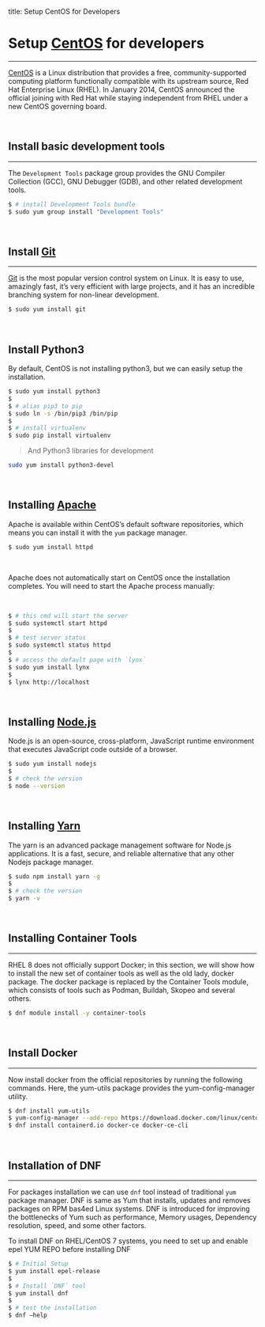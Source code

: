 title: Setup CentOS for Developers

# Setup [CentOS](/what-is/centos/) for developers
---

[CentOS](/what-is/centos/)  is a Linux distribution that provides a free, community-supported computing platform functionally compatible with its upstream source, Red Hat Enterprise Linux (RHEL). In January 2014, CentOS announced the official joining with Red Hat while staying independent from RHEL under a new CentOS governing board.

<br />

## Install basic development tools
---

The `Development Tools` package group provides the GNU Compiler Collection (GCC), GNU Debugger (GDB), and other related development tools.

```bash
$ # install Development Tools bundle
$ sudo yum group install "Development Tools"

```

<br />

## Install [Git](https://git-scm.com/)
---

[Git](https://git-scm.com/) is the most popular version control system on Linux. It is easy to use, amazingly fast, it’s very efficient with large projects, and it has an incredible branching system for non-linear development.

```bash
$ sudo yum install git
```

<br />

## Install Python3

By default, CentOS is not installing python3, but we can easily setup the installation.

```bash
$ sudo yum install python3
$ 
$ # alias pip3 to pip
$ sudo ln -s /bin/pip3 /bin/pip
$
$ # install virtualenv
$ sudo pip install virtualenv
```

> And Python3 libraries for development

```bash
sudo yum install python3-devel
```

<br />

## Installing [Apache](/what-is/apache/)

Apache is available within CentOS’s default software repositories, which means you can install it with the `yum` package manager.

```bash
$ sudo yum install httpd
```

<br />

Apache does not automatically start on CentOS once the installation completes. You will need to start the Apache process manually:

<br />

```bash
$ # this cmd will start the server
$ sudo systemctl start httpd
$
$ # test server status
$ sudo systemctl status httpd
$
$ # access the default page with `lynx`
$ sudo yum install lynx
$ 
$ lynx http://localhost
```

<br />

## Installing [Node.js](https://nodejs.org/)

Node.js is an open-source, cross-platform, JavaScript runtime environment that executes JavaScript code outside of a browser.

```bash
$ sudo yum install nodejs
$
$ # check the version
$ node --version
```

<br />

## Installing [Yarn](https://yarnpkg.com/)

The yarn is an advanced package management software for Node.js applications. It is a fast, secure, and reliable alternative that any other Nodejs package manager.

```bash
$ sudo npm install yarn -g
$
$ # check the version
$ yarn -v
```

<br />

## Installing Container Tools
---

RHEL 8 does not officially support Docker; in this section, we will show how to install the new set of container tools as well as the old lady, docker package. The docker package is replaced by the Container Tools module, which consists of tools such as Podman, Buildah, Skopeo and several others.

```bash
$ dnf module install -y container-tools
```

<br />

## Install Docker
---

Now install docker from the official repositories by running the following commands. Here, the yum-utils package provides the yum-config-manager utility.

```bash
$ dnf install yum-utils
$ yum-config-manager --add-repo https://download.docker.com/linux/centos/docker-ce.repo
$ dnf install containerd.io docker-ce docker-ce-cli
```

<br />

## Installation of DNF
---

For packages installation we can use `dnf` tool instead of traditional `yum` package manager. DNF is same as Yum that installs, updates and removes packages on RPM bas4ed Linux systems. DNF is introduced for improving the bottlenecks of Yum such as performance, Memory usages, Dependency resolution, speed, and some other factors.

To install DNF on RHEL/CentOS 7 systems, you need to set up and enable epel YUM REPO before installing DNF

```bash
$ # Initial Setup
$ yum install epel-release
$
$ # Install `DNF` tool
$ yum install dnf
$ 
$ # test the installation
$ dnf –help
```
